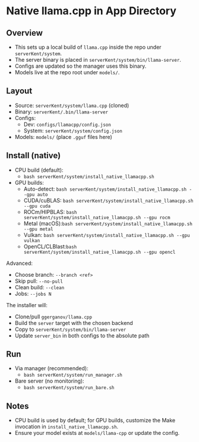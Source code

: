 Native llama.cpp in App Directory
=================================

Overview
--------
- This sets up a local build of `llama.cpp` inside the repo under `serverKent/system`.
- The server binary is placed in `serverKent/system/bin/llama-server`.
- Configs are updated so the manager uses this binary.
- Models live at the repo root under `models/`.

Layout
------
- Source: `serverKent/system/llama.cpp` (cloned)
- Binary: `serverKent/.bin/llama-server`
- Configs:
  - Dev: `configs/llamacpp/config.json`
  - System: `serverKent/system/config.json`
- Models: `models/` (place `.gguf` files here)

Install (native)
----------------
- CPU build (default):
  - `bash serverKent/system/install_native_llamacpp.sh`
- GPU builds:
  - Auto-detect: `bash serverKent/system/install_native_llamacpp.sh --gpu auto`
  - CUDA/cuBLAS:  `bash serverKent/system/install_native_llamacpp.sh --gpu cuda`
  - ROCm/HIPBLAS: `bash serverKent/system/install_native_llamacpp.sh --gpu rocm`
  - Metal (macOS):`bash serverKent/system/install_native_llamacpp.sh --gpu metal`
  - Vulkan:       `bash serverKent/system/install_native_llamacpp.sh --gpu vulkan`
  - OpenCL/CLBlast:`bash serverKent/system/install_native_llamacpp.sh --gpu opencl`

Advanced:
- Choose branch: `--branch <ref>`
- Skip pull: `--no-pull`
- Clean build: `--clean`
- Jobs: `--jobs N`

The installer will:
- Clone/pull `ggerganov/llama.cpp`
- Build the `server` target with the chosen backend
- Copy to `serverKent/system/bin/llama-server`
- Update `server_bin` in both configs to the absolute path

Run
---
- Via manager (recommended):
  - `bash serverKent/system/run_manager.sh`
- Bare server (no monitoring):
  - `bash serverKent/system/run_bare.sh`

Notes
-----
- CPU build is used by default; for GPU builds, customize the Make invocation in `install_native_llamacpp.sh`.
- Ensure your model exists at `models/llama-cpp` or update the config.

